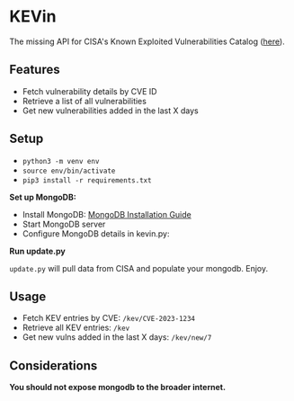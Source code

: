 # KEVin

The missing API for CISA's Known Exploited Vulnerabilities Catalog ([here](https://www.cisa.gov/known-exploited-vulnerabilities-catalog)).

## Features

- Fetch vulnerability details by CVE ID
- Retrieve a list of all vulnerabilities
- Get new vulnerabilities added in the last X days

## Setup

- `python3 -m venv env`
- `source env/bin/activate`
- `pip3 install -r requirements.txt`

**Set up MongoDB:**

- Install MongoDB: [MongoDB Installation Guide](https://www.mongodb.com/docs/manual/installation/)
- Start MongoDB server
- Configure MongoDB details in kevin.py:


**Run update.py**

`update.py` will pull data from CISA and populate your mongodb. Enjoy.

## Usage

- Fetch KEV entries by CVE: `/kev/CVE-2023-1234`
- Retrieve all KEV entries: `/kev`
- Get new vulns added in the last X days: `/kev/new/7`

## Considerations

**You should not expose mongodb to the broader internet.**